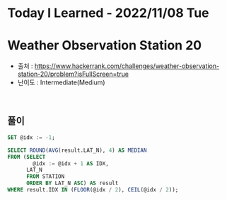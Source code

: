 # Today I Learned - 2022/11/08 Tue

# Weather Observation Station 20
- 출처 : https://www.hackerrank.com/challenges/weather-observation-station-20/problem?isFullScreen=true
- 난이도 : Intermediate(Medium)
<br>

## 풀이
```sql
SET @idx := -1;

SELECT ROUND(AVG(result.LAT_N), 4) AS MEDIAN
FROM (SELECT
        @idx := @idx + 1 AS IDX,
      LAT_N
      FROM STATION
      ORDER BY LAT_N ASC) AS result
WHERE result.IDX IN (FLOOR(@idx / 2), CEIL(@idx / 2));
```
